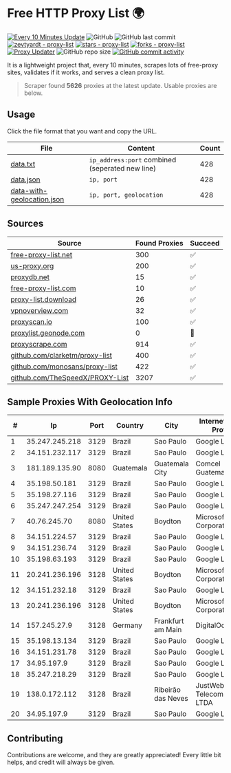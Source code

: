 
# Free HTTP Proxy List 🌍

[![Every 10 Minutes Update](https://github.com/mertguvencli/http-proxy-list/actions/workflows/main.yml/badge.svg?branch=main)](https://github.com/mertguvencli/http-proxy-list/actions/workflows/main.yml)
![GitHub](https://img.shields.io/github/license/mertguvencli/http-proxy-list)
![GitHub last commit](https://img.shields.io/github/last-commit/mertguvencli/http-proxy-list)
[![zevtyardt - proxy-list](https://img.shields.io/static/v1?label=zevtyardt&message=proxy-list&color=blue&logo=github)](https://github.com/zevtyardt/proxy-list "Go to GitHub repo")
[![stars - proxy-list](https://img.shields.io/github/stars/zevtyardt/proxy-list?style=social)](https://github.com/zevtyardt/proxy-list)
[![forks - proxy-list](https://img.shields.io/github/forks/zevtyardt/proxy-list?style=social)](https://github.com/zevtyardt/proxy-list)
[![Proxy Updater](https://github.com/zevtyardt/proxy-list/workflows/Proxy%20Updater/badge.svg)](https://github.com/zevtyardt/proxy-list/actions?query=workflow:"Proxy+Updater")
![GitHub repo size](https://img.shields.io/github/repo-size/zevtyardt/proxy-list)
[![GitHub commit activity](https://img.shields.io/github/commit-activity/m/zevtyardt/proxy-list?logo=commits)](https://github.com/zevtyardt/proxy-list/commits/main)

It is a lightweight project that, every 10 minutes, scrapes lots of free-proxy sites, validates if it works, and serves a clean proxy list.

> Scraper found **5626** proxies at the latest update. Usable proxies are below.

## Usage

Click the file format that you want and copy the URL.

|File|Content|Count|
|----|-------|-----|
|[data.txt](https://raw.githubusercontent.com/mertguvencli/http-proxy-list/main/proxy-list/data.txt)|`ip_address:port` combined (seperated new line)|428|
|[data.json](https://raw.githubusercontent.com/mertguvencli/http-proxy-list/main/proxy-list/data.json)|`ip, port`|428|
|[data-with-geolocation.json](https://raw.githubusercontent.com/mertguvencli/http-proxy-list/main/proxy-list/data-with-geolocation.json)|`ip, port, geolocation`|428|

## Sources

|Source|Found Proxies|Succeed|
|------|-------------|-------|
|[free-proxy-list.net](https://free-proxy-list.net)|300|✅|
|[us-proxy.org](https://www.us-proxy.org)|200|✅|
|[proxydb.net](http://proxydb.net)|15|✅|
|[free-proxy-list.com](https://free-proxy-list.com/?page=&port=&type%5B%5D=http&type%5B%5D=https&up_time=0&search=Search)|10|✅|
|[proxy-list.download](https://www.proxy-list.download/HTTP)|26|✅|
|[vpnoverview.com](https://vpnoverview.com/privacy/anonymous-browsing/free-proxy-servers)|32|✅|
|[proxyscan.io](https://www.proxyscan.io)|100|✅|
|[proxylist.geonode.com](https://proxylist.geonode.com/api/proxy-list?limit=300&page=1&sort_by=lastChecked&sort_type=desc&protocols=http,https)|0|🚫|
|[proxyscrape.com](https://api.proxyscrape.com/v2/?request=displayproxies&protocol=http&timeout=10000&country=all&ssl=all&anonymity=all)|914|✅|
|[github.com/clarketm/proxy-list](https://raw.githubusercontent.com/clarketm/proxy-list/master/proxy-list-raw.txt)|400|✅|
|[github.com/monosans/proxy-list](https://raw.githubusercontent.com/monosans/proxy-list/main/proxies/http.txt)|422|✅|
|[github.com/TheSpeedX/PROXY-List](https://raw.githubusercontent.com/TheSpeedX/PROXY-List/master/http.txt)|3207|✅|


## Sample Proxies With Geolocation Info

|#|Ip|Port|Country|City|Internet Service Provider|
|-|--|----|-------|----|-------------------------|
|1|35.247.245.218|3129|Brazil|Sao Paulo|Google LLC|
|2|34.151.232.117|3129|Brazil|Sao Paulo|Google LLC|
|3|181.189.135.90|8080|Guatemala|Guatemala City|Comcel Guatemala S.A.|
|4|35.198.50.181|3129|Brazil|Sao Paulo|Google LLC|
|5|35.198.27.116|3129|Brazil|Sao Paulo|Google LLC|
|6|35.247.247.254|3129|Brazil|Sao Paulo|Google LLC|
|7|40.76.245.70|8080|United States|Boydton|Microsoft Corporation|
|8|34.151.224.57|3129|Brazil|Sao Paulo|Google LLC|
|9|34.151.236.74|3129|Brazil|Sao Paulo|Google LLC|
|10|35.198.63.193|3129|Brazil|Sao Paulo|Google LLC|
|11|20.241.236.196|3128|United States|Boydton|Microsoft Corporation|
|12|34.151.232.18|3129|Brazil|Sao Paulo|Google LLC|
|13|20.241.236.196|3128|United States|Boydton|Microsoft Corporation|
|14|157.245.27.9|3128|Germany|Frankfurt am Main|DigitalOcean, LLC|
|15|35.198.13.134|3129|Brazil|Sao Paulo|Google LLC|
|16|34.151.231.78|3129|Brazil|Sao Paulo|Google LLC|
|17|34.95.197.9|3129|Brazil|Sao Paulo|Google LLC|
|18|35.247.218.29|3129|Brazil|Sao Paulo|Google LLC|
|19|138.0.172.112|3128|Brazil|Ribeirão das Neves|JustWeb Telecomunicações LTDA|
|20|34.95.197.9|3129|Brazil|Sao Paulo|Google LLC|



## Contributing

Contributions are welcome, and they are greatly appreciated! Every
little bit helps, and credit will always be given.

